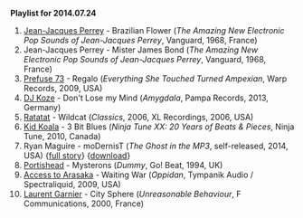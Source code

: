 **Playlist for 2014.07.24**

1. [Jean-Jacques Perrey](http://musicbrainz.org/artist/49a5b367-9a25-43eb-a055-34803a5dce55) - Brazilian Flower (_The Amazing New Electronic Pop Sounds of Jean-Jacques Perrey_, Vanguard, 1968, France)
1. Jean-Jacques Perrey - Mister James Bond (_The Amazing New Electronic Pop Sounds of Jean-Jacques Perrey_, Vanguard, 1968, France)
1. [Prefuse 73](http://musicbrainz.org/artist/fc61dd75-880b-44ba-9ba9-c7b643d33413) - Regalo (_Everything She Touched Turned Ampexian_, Warp Records, 2009, USA)
1. [DJ Koze](http://musicbrainz.org/artist/dd4458c8-6728-4a44-980c-48107fa72bb8) - Don't Lose my Mind (_Amygdala_, Pampa Records, 2013, Germany)
1. [Ratatat](http://musicbrainz.org/artist/f467181e-d5e0-4285-b47e-e853dcc89ee7) - Wildcat (_Classics_, 2006, XL Recordings, 2006, USA)
1. [Kid Koala](http://musicbrainz.org/artist/6080c60a-6e87-44a6-a1e1-e5ff3a613818) - 3 Bit Blues (_Ninja Tune XX: 20 Years of Beats & Pieces_, Ninja Tune, 2010, Canada)
1. Ryan Maguire - moDernisT (_The Ghost in the MP3_, self-released, 2014, USA) {[full story](http://ryanmaguiremusic.com/theghostinthemp3.html)} {[download](http://rpm7.bandcamp.com/track/modernist)}
1. [Portishead](http://musicbrainz.org/artist/8f6bd1e4-fbe1-4f50-aa9b-94c450ec0f11) - Mysterons (_Dummy_, Go! Beat, 1994, UK)
1. [Access to Arasaka](http://musicbrainz.org/artist/339e444b-f0f3-472d-a62a-8f9aa602bae6) - Waiting War (_Oppidan_, Tympanik Audio / Spectraliquid, 2009, USA)
1. [Laurent Garnier](http://musicbrainz.org/artist/ec477866-bfaa-48e0-affd-1c151ef61b7b) - City Sphere (_Unreasonable Behaviour_, F Communications, 2000, France)

